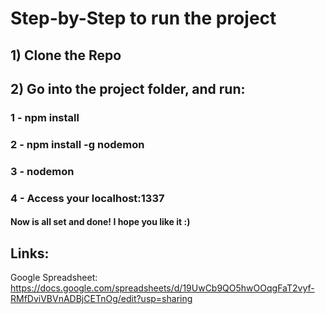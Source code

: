 # Step-by-Step to run the project
## 1) Clone the Repo
## 2) Go into the project folder, and run:
### 1 - npm install
### 2 - npm install -g nodemon
### 3 - nodemon
### 4 - Access your localhost:1337
#### Now is all set and done! I hope you like it :)

## Links:
Google Spreadsheet: https://docs.google.com/spreadsheets/d/19UwCb9QO5hwOOqgFaT2vyf-RMfDviVBVnADBjCETnOg/edit?usp=sharing
